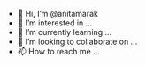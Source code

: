 - 👋 Hi, I’m @anitamarak
- 👀 I’m interested in ...
- 🌱 I’m currently learning ...
- 💞️ I’m looking to collaborate on ...
- 📫 How to reach me ...

<!---
anitamarak/anitamarak is a ✨ special ✨ repository because its `README.md` (this file) appears on your GitHub profile.
You can click the Preview link to take a look at your changes.
--->
